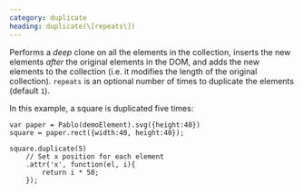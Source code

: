 ```yaml
--- 
category: duplicate
heading: duplicate(\[repeats\])
---
```


Performs a *deep* clone on all the elements in the collection, inserts the new elements *after* the original elements in the DOM, and adds the new elements to the collection (i.e. it modifies the length of the original collection). `repeats` is an optional number of times to duplicate the elements (default `1`).

In this example, a square is duplicated five times:

    var paper = Pablo(demoElement).svg({height:40})
    square = paper.rect({width:40, height:40});
    
    square.duplicate(5)
        // Set x position for each element
        .attr('x', function(el, i){
            return i * 50;
        });
